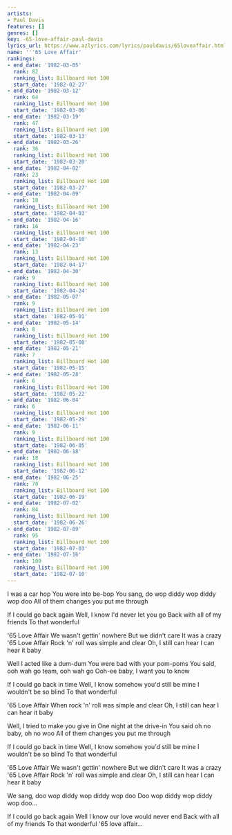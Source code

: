 ```yaml
---
artists:
- Paul Davis
features: []
genres: []
key: -65-love-affair-paul-davis
lyrics_url: https://www.azlyrics.com/lyrics/pauldavis/65loveaffair.html
name: '''65 Love Affair'
rankings:
- end_date: '1982-03-05'
  rank: 82
  ranking_list: Billboard Hot 100
  start_date: '1982-02-27'
- end_date: '1982-03-12'
  rank: 64
  ranking_list: Billboard Hot 100
  start_date: '1982-03-06'
- end_date: '1982-03-19'
  rank: 47
  ranking_list: Billboard Hot 100
  start_date: '1982-03-13'
- end_date: '1982-03-26'
  rank: 36
  ranking_list: Billboard Hot 100
  start_date: '1982-03-20'
- end_date: '1982-04-02'
  rank: 23
  ranking_list: Billboard Hot 100
  start_date: '1982-03-27'
- end_date: '1982-04-09'
  rank: 18
  ranking_list: Billboard Hot 100
  start_date: '1982-04-03'
- end_date: '1982-04-16'
  rank: 16
  ranking_list: Billboard Hot 100
  start_date: '1982-04-10'
- end_date: '1982-04-23'
  rank: 13
  ranking_list: Billboard Hot 100
  start_date: '1982-04-17'
- end_date: '1982-04-30'
  rank: 9
  ranking_list: Billboard Hot 100
  start_date: '1982-04-24'
- end_date: '1982-05-07'
  rank: 9
  ranking_list: Billboard Hot 100
  start_date: '1982-05-01'
- end_date: '1982-05-14'
  rank: 8
  ranking_list: Billboard Hot 100
  start_date: '1982-05-08'
- end_date: '1982-05-21'
  rank: 7
  ranking_list: Billboard Hot 100
  start_date: '1982-05-15'
- end_date: '1982-05-28'
  rank: 6
  ranking_list: Billboard Hot 100
  start_date: '1982-05-22'
- end_date: '1982-06-04'
  rank: 6
  ranking_list: Billboard Hot 100
  start_date: '1982-05-29'
- end_date: '1982-06-11'
  rank: 9
  ranking_list: Billboard Hot 100
  start_date: '1982-06-05'
- end_date: '1982-06-18'
  rank: 18
  ranking_list: Billboard Hot 100
  start_date: '1982-06-12'
- end_date: '1982-06-25'
  rank: 70
  ranking_list: Billboard Hot 100
  start_date: '1982-06-19'
- end_date: '1982-07-02'
  rank: 84
  ranking_list: Billboard Hot 100
  start_date: '1982-06-26'
- end_date: '1982-07-09'
  rank: 95
  ranking_list: Billboard Hot 100
  start_date: '1982-07-03'
- end_date: '1982-07-16'
  rank: 100
  ranking_list: Billboard Hot 100
  start_date: '1982-07-10'
---
```


I was a car hop
You were into be-bop
You sang, do wop diddy wop diddy wop doo
All of them changes you put me through

If I could go back again
Well, I know I'd never let you go
Back with all of my friends
To that wonderful

'65 Love Affair
We wasn't gettin' nowhere
But we didn't care
It was a crazy
'65 Love Affair
Rock 'n' roll was simple and clear
Oh, I still can hear I can hear it baby

Well I acted like a dum-dum
You were bad with your pom-poms
You said, ooh wah go team, ooh wah go
Ooh-ee baby, I want you to know

If I could go back in time
Well, I know somehow you'd still be mine
I wouldn't be so blind
To that wonderful

'65 Love Affair
When rock 'n' roll was simple and clear
Oh, I still can hear
I can hear it baby

Well, I tried to make you give in
One night at the drive-in
You said oh no baby, oh no woo
All of them changes you put me through

If I could go back in time
Well, I know somehow you'd still be mine
I wouldn't be so blind
To that wonderful

'65 Love Affair
We wasn't gettin' nowhere
But we didn't care
It was a crazy
'65 Love Affair
Rock 'n' roll was simple and clear
Oh, I still can hear I can hear it baby

We sang, doo wop diddy wop diddy wop doo
Doo wop diddy wop diddy wop doo...

If I could go back again
Well I know our love would never end
Back with all of my friends
To that wonderful '65 love affair...



